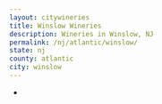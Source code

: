 ```yaml
---
layout: citywineries
title: Winslow Wineries
description: Wineries in Winslow, NJ
permalink: /nj/atlantic/winslow/
state: nj
county: atlantic
city: winslow
---
```

-
